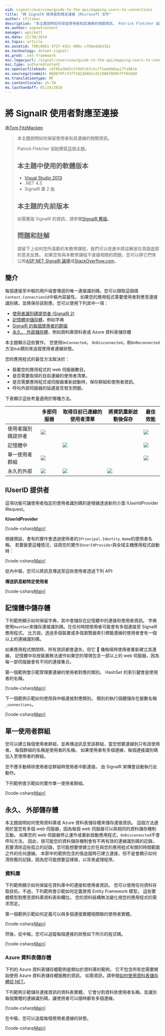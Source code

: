 ```yaml
---
uid: signalr/overview/guide-to-the-api/mapping-users-to-connections
title: "將 SignalR 使用者對應至連接 |Microsoft 文件"
author: tfitzmac
description: "本主題說明如何保留使用者和其連線的相關資訊。 Patrick Fletcher 協助撰寫這個主題。 本主題中使用的軟體版本..."
ms.author: aspnetcontent
manager: wpickett
ms.date: 12/30/2014
ms.topic: article
ms.assetid: f80c08b1-3f1f-432c-980c-c7b6edeb31b1
ms.technology: dotnet-signalr
ms.prod: .net-framework
msc.legacyurl: /signalr/overview/guide-to-the-api/mapping-users-to-connections
msc.type: authoredcontent
ms.openlocfilehash: c4f95a3b65c57dd7cb7c5c7f1ee09daa17fa9616
ms.sourcegitcommit: 060879fcf3f73d2366b5c811986f8695fff65db8
ms.translationtype: MT
ms.contentlocale: zh-TW
ms.lasthandoff: 01/24/2018
---
```

<a name="mapping-signalr-users-to-connections"></a>將 SignalR 使用者對應至連接
====================
由[Tom FitzMacken](https://github.com/tfitzmac)

> 本主題說明如何保留使用者和其連線的相關資訊。
> 
> Patrick Fletcher 協助撰寫這個主題。
> 
> ## <a name="software-versions-used-in-this-topic"></a>本主題中使用的軟體版本
> 
> 
> - [Visual Studio 2013](https://www.microsoft.com/visualstudio/eng/2013-downloads)
> - .NET 4.5
> - SignalR 第 2 版
>   
> 
> 
> ## <a name="previous-versions-of-this-topic"></a>本主題的先前版本
> 
> 如需舊版 SignalR 的資訊，請參閱[SignalR 舊版](../older-versions/index.md)。
> 
> ## <a name="questions-and-comments"></a>問題和註解
> 
> 請留下上如何您所喜歡的本教學課程，我們可以改進中將註解放在頁面底部的意見反應。 如果您有與本教學課程不直接相關的問題，您可以將它們來公佈[ASP.NET SignalR 論壇](https://forums.asp.net/1254.aspx/1?ASP+NET+SignalR)或[StackOverflow.com](http://stackoverflow.com/)。


## <a name="introduction"></a>簡介

每個連接至中樞的用戶端會傳遞的唯一連接識別碼。您可以擷取這個值`Context.ConnectionId`中樞內容屬性。 如果您的應用程式需要使用者對應至連接識別碼，並將保存該對應，您可以使用下列其中一項：

- [使用者識別碼提供者 (SignalR 2)](#IUserIdProvider)
- [記憶體中儲存體](#inmemory)，例如字典
- [SignalR 的每個使用者的群組](#groups)
- [永久、 外部儲存體](#database)，例如資料庫資料表或 Azure 資料表儲存體

本主題顯示這些實作。 您使用`OnConnected`， `OnDisconnected`，和`OnReconnected`方法`Hub`類別來追蹤使用者連線狀態。

您的應用程式的最佳方法取決於：

- 裝載您的應用程式的 web 伺服器數目。
- 是否需要取得的目前連線的使用者清單。
- 是否需要應用程式或伺服器重新啟動時，保存群組和使用者資訊。
- 呼叫外部伺服器的延遲是否發生問題。

下表顯示這些考量適用於哪種方法。

|  | 多部伺服器 | 取得目前已連線的使用者清單 | 將資訊重新啟動後保存 | 最佳效能 |
| --- | --- | --- | --- | --- |
| 使用者識別碼提供者 | ![](mapping-users-to-connections/_static/image1.png) |  |  | ![](mapping-users-to-connections/_static/image2.png) |
| 記憶體中 |  | ![](mapping-users-to-connections/_static/image3.png) |  | ![](mapping-users-to-connections/_static/image4.png) |
| 單一使用者群組 | ![](mapping-users-to-connections/_static/image5.png) |  |  | ![](mapping-users-to-connections/_static/image6.png) |
| 永久的外部 | ![](mapping-users-to-connections/_static/image7.png) | ![](mapping-users-to-connections/_static/image8.png) | ![](mapping-users-to-connections/_static/image9.png) |  |

<a id="IUserIdProvider"></a>

## <a name="iuserid-provider"></a>IUserID 提供者

這項功能可讓使用者指定的使用者識別碼的是根據透過新的介面 IUserIdProvider IRequest。

**IUserIdProvider**

[!code-csharp[Main](mapping-users-to-connections/samples/sample1.cs)]

根據預設，會有的實作會透過使用者的`IPrincipal.Identity.Name`的使用者名稱。 若要變更這種情況，註冊您的實作`IUserIdProvider`與全域主機應用程式啟動時：

[!code-csharp[Main](mapping-users-to-connections/samples/sample2.cs)]

從內中樞，您可以將訊息傳送至這些使用者透過下列 API:

**傳送訊息給特定使用者**

[!code-csharp[Main](mapping-users-to-connections/samples/sample3.cs?highlight=5)]

<a id="inmemory"></a>

## <a name="in-memory-storage"></a>記憶體中儲存體

下列範例顯示如何保留字典，其中會儲存在記憶體中的連接和使用者資訊。 字典使用`HashSet`來儲存連接識別碼。在任何時間使用者可能會有多個連接至 SignalR 應用程式。 比方說，透過多個裝置或多個瀏覽器索引標籤連線的使用者會有一個以上的連線識別碼。

如果應用程式關閉時，所有資訊都會遺失，但它  儵蜪填時使用者重新建立其連線。 記憶體中存放裝置無法運作如果您的環境包含一部以上的 web 伺服器，因為每一部伺服器會有不同的連接集合。

第一個範例會示範管理要連線的使用者對應的類別。 HashSet 的索引鍵會是使用者的名稱。

[!code-csharp[Main](mapping-users-to-connections/samples/sample4.cs)]

下一個範例示範如何使用與中樞連接對應類別。 類別的執行個體儲存在變數名稱`_connections`。

[!code-csharp[Main](mapping-users-to-connections/samples/sample5.cs)]

<a id="groups"></a>

## <a name="single-user-groups"></a>單一使用者群組

您可以建立每個使用者群組，並再傳送訊息至該群組，當您想要連線到只有該使用者。 每個群組的名稱是使用者的名稱。 如果使用者有多個連線，每個連接識別碼加入至使用者的群組。

您不應手動移除使用者從群組時使用者中斷連接。 由 SignalR 架構會自動執行此動作。

下列範例會示範如何實作單一使用者群組。

[!code-csharp[Main](mapping-users-to-connections/samples/sample6.cs)]

<a id="database"></a>

## <a name="permanent-external-storage"></a>永久、 外部儲存體

本主題說明如何使用資料庫或 Azure 資料表儲存體來儲存連接資訊。 這個方法適用於當您有多個 web 伺服器，因為每個 web 伺服器可以與相同的資料儲存機制互動。 如果您的 web 伺服器停止運作或重新啟動應用程式，`OnDisconnected`不會呼叫方法。 因此，很可能您的資料儲存機制會有不再有效的連線識別碼的記錄。 若要清除這些孤立的記錄，您可能想要使建立於在與您的應用程式有關的時間範圍之外的任何連線。 本節中的範例包含的值追蹤時已建立連接，但不是會顯示如何清除舊的記錄，因為您可能想要這樣做，以背景處理程序。

### <a name="database"></a>資料庫

下列範例顯示如何保留在資料庫中的連接和使用者資訊。 您可以使用任何資料存取技術。不過，下列範例會示範如何定義使用 Entity Framework 模型。 這些實體模型對應至資料庫資料表和欄位。 您的資料結構無法變化視您的應用程式的需求而定。

第一個範例示範如何定義可以與多個連接實體相關聯的使用者實體。

[!code-csharp[Main](mapping-users-to-connections/samples/sample7.cs)]

然後，從中樞，您可以追蹤每個連接的狀態如下所示的程式碼。

[!code-csharp[Main](mapping-users-to-connections/samples/sample8.cs)]

<a id="azure"></a>
### <a name="azure-table-storage"></a>Azure 資料表儲存體

下列的 Azure 資料表儲存體範例是類似於資料庫的範例。 它不包含所有您需要開始使用 Azure 資料表儲存體服務的資訊。 如需資訊，請參閱[如何使用資料表儲存體從.NET](https://azure.microsoft.com/documentation/articles/storage-dotnet-how-to-use-tables/)。

下列範例示範儲存連接資訊的資料表實體。 它會分割資料依使用者名稱，並識別每個實體的連線識別碼，讓使用者可以隨時都有多個連線。

[!code-csharp[Main](mapping-users-to-connections/samples/sample9.cs)]

在中樞，您可以追蹤每個使用者連線的狀態。

[!code-csharp[Main](mapping-users-to-connections/samples/sample10.cs)]
